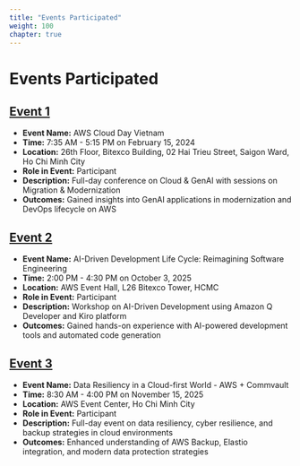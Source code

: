 ```yaml
---
title: "Events Participated"
weight: 100
chapter: true
---
```


# Events Participated

## [Event 1](event1/)
- **Event Name:** AWS Cloud Day Vietnam
- **Time:** 7:35 AM - 5:15 PM on February 15, 2024
- **Location:** 26th Floor, Bitexco Building, 02 Hai Trieu Street, Saigon Ward, Ho Chi Minh City
- **Role in Event:** Participant
- **Description:** Full-day conference on Cloud & GenAI with sessions on Migration & Modernization
- **Outcomes:** Gained insights into GenAI applications in modernization and DevOps lifecycle on AWS

## [Event 2](event2/)
- **Event Name:** AI-Driven Development Life Cycle: Reimagining Software Engineering
- **Time:** 2:00 PM - 4:30 PM on October 3, 2025
- **Location:** AWS Event Hall, L26 Bitexco Tower, HCMC
- **Role in Event:** Participant
- **Description:** Workshop on AI-Driven Development using Amazon Q Developer and Kiro platform
- **Outcomes:** Gained hands-on experience with AI-powered development tools and automated code generation

## [Event 3](event3/)
- **Event Name:** Data Resiliency in a Cloud-first World - AWS + Commvault
- **Time:** 8:30 AM - 4:00 PM on November 15, 2025
- **Location:** AWS Event Center, Ho Chi Minh City
- **Role in Event:** Participant
- **Description:** Full-day event on data resiliency, cyber resilience, and backup strategies in cloud environments
- **Outcomes:** Enhanced understanding of AWS Backup, Elastio integration, and modern data protection strategies